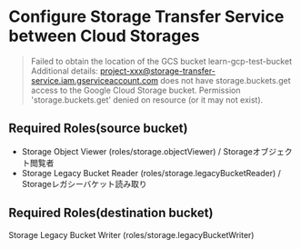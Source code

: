 # Configure Storage Transfer Service between Cloud Storages

> Failed to obtain the location of the GCS bucket learn-gcp-test-bucket Additional details: project-xxx@storage-transfer-service.iam.gserviceaccount.com does not have storage.buckets.get access to the Google Cloud Storage bucket. Permission 'storage.buckets.get' denied on resource (or it may not exist).

## Required Roles(source bucket)

- Storage Object Viewer (roles/storage.objectViewer) / Storageオブジェクト閲覧者
- Storage Legacy Bucket Reader (roles/storage.legacyBucketReader) / Storageレガシーバケット読み取り

## Required Roles(destination bucket)

Storage Legacy Bucket Writer (roles/storage.legacyBucketWriter)

